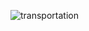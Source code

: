 ![transportation](https://user-images.githubusercontent.com/45006912/210346564-0d0f59a6-994c-4bd6-88ab-40366f79c701.png)
